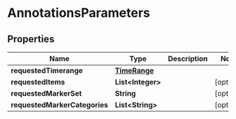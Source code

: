 

# AnnotationsParameters


## Properties

| Name | Type | Description | Notes |
|------------ | ------------- | ------------- | -------------|
|**requestedTimerange** | [**TimeRange**](TimeRange.md) |  |  |
|**requestedItems** | **List&lt;Integer&gt;** |  |  [optional] |
|**requestedMarkerSet** | **String** |  |  [optional] |
|**requestedMarkerCategories** | **List&lt;String&gt;** |  |  [optional] |



